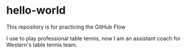 # hello-world
This repository is for practicing the GitHub Flow

I use to play professional table tennis, now I am an assistant coach for Western's table tennis team.

